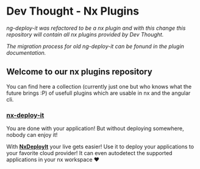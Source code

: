 # Dev Thought - Nx Plugins

_ng-deploy-it was refactored to be a nx plugin and with this change this repository will contain all nx plugins provided by Dev Thought._

_The migration process for old ng-deploy-it can be fonund in the plugin documentation._

## Welcome to our nx plugins repository

You can find here a collection (currently just one but who knows what the future brings :P) of usefull plugins which are usable in nx and the angular cli.

### [nx-deploy-it](libs/nx-deploy-it)

You are done with your application! But without deploying somewhere, nobody can enjoy it!

With **[NxDeployIt](libs/nx-deploy-it)** your live gets easier! Use it to deploy your applications to your favorite cloud provider! It can even autodetect the supported applications in your nx workspace :heart:
